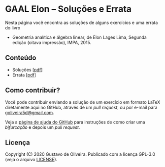# GAAL Elon – Soluções e Errata

Nesta página você encontra as soluções de alguns exercícios e uma errata do livro

* Geometria analítica e álgebra linear, de Elon Lages Lima, Segunda edição (oitava impressão), IMPA, 2015.

## Conteúdo

* Soluções [[pdf](soluções-gaal-elon.pdf)]
* Errata [[pdf](errata-gaal-elon.pdf)]

## Como contribuir?

Você pode contribuir enviando a solução de um exercício em formato LaTeX diretamente aqui no GitHub, através de um _pull request_, ou por e-mail para goliveira5d@gmail.com.

Veja a [página de ajuda do GitHub][1] para instruções de como criar uma _bifurcação_ e depois um _pull request_.

## Licença

Copyright (C) 2020 Gustavo de Oliveira.
Publicado com a licença GPL-3.0 (veja o arquivo [LICENSE][2]).

[1]: https://help.github.com/pt/github/collaborating-with-issues-and-pull-requests
[2]: LICENSE
